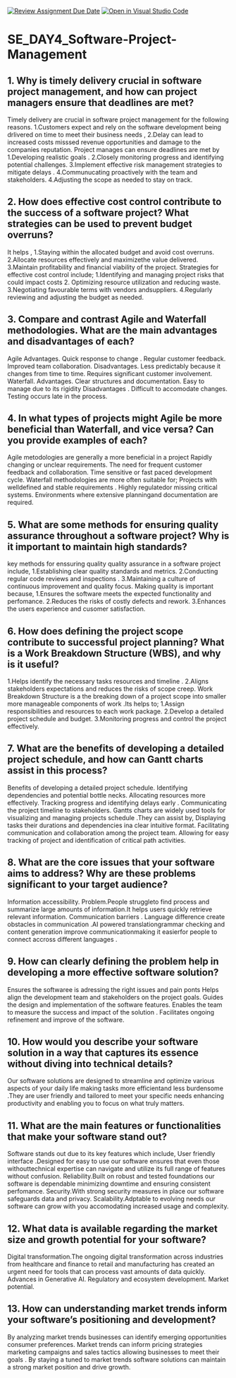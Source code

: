 [![Review Assignment Due Date](https://classroom.github.com/assets/deadline-readme-button-22041afd0340ce965d47ae6ef1cefeee28c7c493a6346c4f15d667ab976d596c.svg)](https://classroom.github.com/a/9pw6JKcu)
[![Open in Visual Studio Code](https://classroom.github.com/assets/open-in-vscode-2e0aaae1b6195c2367325f4f02e2d04e9abb55f0b24a779b69b11b9e10269abc.svg)](https://classroom.github.com/online_ide?assignment_repo_id=18455780&assignment_repo_type=AssignmentRepo)
# SE_DAY4_Software-Project-Management
## 1. Why is timely delivery crucial in software project management, and how can project managers ensure that deadlines are met?
Timely delivery are crucial in software project management for the following reasons.
1.Customers expect and rely on the software development being drlivered on time to meet their business needs ,
2.Delay can lead to increased costs misssed revenue opportunities and damage to the companies reputation.
Project manages can ensure deadlines are met by
1.Developing realistic goals .
2.Closely monitoring progress and identifying potential challenges.
3.Implement effective risk management strategies to mitigate delays .
4.Communucating proactively with the team and stakeholders.
4.Adjusting the scope as needed to stay on track.
## 2.  How does effective cost control contribute to the success of a software project? What strategies can be used to prevent budget overruns?
It helps ,
1.Staying within the allocated budget and avoid cost overruns.
2.Allocate resources effectively and maximizethe value delivered.
3.Maintain profitability and financial viability of the project.
Strategies for effective cost control include;
1.Identifying and managing project risks that could impact costs 
2. Optimizing resource utilization and reducing waste.
3.Negotiating favourable terms with vendors andsuppliers.
4.Regularly reviewing and adjusting the budget as needed.
## 3. Compare and contrast Agile and Waterfall methodologies. What are the main advantages and disadvantages of each?
Agile 
Advantages.
Quick response to change .
Regular customer feedback.
Improved team collaboration.
Disadvantages.
Less predictably because it changes from time to time.
Requires significant customer involvement.
Waterfall.
Advantages.
Clear structures and documentation.
Easy to manage due to its rigidity 
Disadvantages .
Difficult to accomodate changes.
Testing occurs late in the process.
## 4. In what types of projects might Agile be more beneficial than Waterfall, and vice versa? Can you provide examples of each?
Agile metodologies are generally a more beneficial in a project
Rapidly changing or unclear requirements.
The need for frequent customer feedback and collaboration.
Time sensitive or fast paced development cycle.
Waterfall methodologies are more often suitable for;
Projects with welldefined and stable requirements .
Highly regulatedor missing critical systems.
Environments where extensive planningand documentation are required. 
## 5. What are some methods for ensuring quality assurance throughout a software project? Why is it important to maintain high standards?
key methods for enssuring quality quality assurance in a software project include,
1.Establishing clear quality standards and metrics.
2.Conducting regular code reviews and inspections .
3.Maintaining a culture of continuous improvement and quality focus.
Making quality is important because,
1.Ensures the software meets the expected functionality and perfomance.
2.Reduces the risks of costly defects and rework.
3.Enhances the users experience and cusomer satisfaction.
## 6. How does defining the project scope contribute to successful project planning? What is a Work Breakdown Structure (WBS), and why is it useful?
1.Helps identify the necessary tasks resources and timeline .
2.Aligns stakeholders expectations and reduces the risks of scope creep.
Work Breakdown Structure is a the breaking down of a project scope into smaller more manageable components of work .Its helps to;
1.Assign responsibilities and resources to each work package.
2.Develop a detailed project schedule and budget.
3.Monitoring progress and control the project effectively.
## 7. What are the benefits of developing a detailed project schedule, and how can Gantt charts assist in this process?
Benefits of developing a detailed project schedule.
Identifying dependencies and potential bottle necks.
Allocating resources more effectively.
Tracking progress and identifying delays early .
Communicating the project timeline to stakeholders.
Gantts charts are widely used tools for visualizing and managing projects schedule .They can assist by,
Displaying tasks their durations and dependencies ina clear intuitive format.
Facilitating communication and collaboration among the project team.
Allowing for easy tracking of project and identification of critical path activities.
## 8. What are the core issues that your software aims to address? Why are these problems significant to your target audience? 
 Information accessibility.
 Problem.People struggleto find process and summarize large amounts of information.It helps users quickly retrieve relevant information.
 Communication barriers .
 Language difference create obstacles in communication .AI powered translationgrammar checking and content generation improve communicationmaking it easierfor people to connect accross different languages .
## 9. How can clearly defining the problem help in developing a more effective software solution?
Ensures the softwaree is adressing the right issues and pain ponts 
Helps align the development team and stakeholders on the project goals.
Guides the design and implementation of the software features.
Enables the team to measure the success and impact of the solution .
Facilitates ongoing refinement and improve of the software.
## 10. How would you describe your software solution in a way that captures its essence without diving into technical details?
Our software solutions are designed to streamline and optimize various aspects of your daily life making tasks more efficientand less burdensome .They are user friendly and tailored to meet
your specific needs enhancing productivity and enabling you to focus on what truly matters.
## 11. What are the main features or functionalities that make your software stand out?
Software stands out due to its key features which include,
User friendly interface .Designed for easy to use our software ensures that even those withouttechnical expertise can navigate and utilize its full range of features without confusion.
Reliability.Built on robust and tested foundations our software is dependable minimizing downtime and ensuring consistent perfomance.
Security.With strong security measures in place our software safeguards data and privacy.
Scalability.Adptable to evolving needs our software can  grow with you accomodating increased usage and complexity. 
## 12. What data is available regarding the market size and growth potential for your software?
Digital transformation.The ongoing digital transformation across industries from healthcare and finance to retail and manufacturing has created an urgent need for tools that can process vast amounts of data quickly.
Advances in Generative AI.
Regulatory and ecosystem development.
Market potential.
## 13. How can understanding market trends inform your software’s positioning and development?
By analyzing market trends businesses can identify emerging opportunities consumer preferences.
Market trends can inform pricing strategies marketing campaigns and sales tactics allowing businesses to meet their goals .
By staying a tuned to market trends software solutions can maintain a strong market position and drive growth. 
